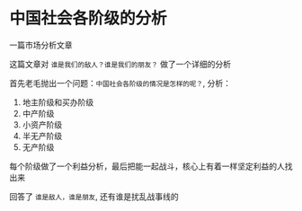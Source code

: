 # 中国社会各阶级的分析

一篇市场分析文章

这篇文章对 `谁是我们的敌人？谁是我们的朋友？` 做了一个详细的分析

首先老毛抛出一个问题：`中国社会各阶级的情况是怎样的呢？`, 分析：

1. 地主阶级和买办阶级
2. 中产阶级
3. 小资产阶级
4. 半无产阶级
5. 无产阶级

每个阶级做了一个利益分析，最后把能一起战斗，核心上有着一样坚定利益的人找出来

回答了 `谁是敌人，谁是朋友`, 还有谁是扰乱战事线的